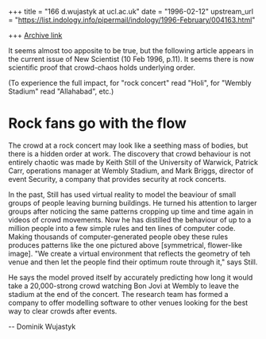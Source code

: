 +++
title = "166 d.wujastyk at ucl.ac.uk"
date = "1996-02-12"
upstream_url = "https://list.indology.info/pipermail/indology/1996-February/004163.html"

+++
[Archive link](https://list.indology.info/pipermail/indology/1996-February/004163.html)


It seems almost too apposite to be true, but the following article appears in
the current issue of New Scientist (10 Feb 1996, p.11).  It seems there is now
scientific proof that crowd-chaos holds underlying order.

(To experience the full impact, for "rock concert" read "Holi", for "Wembly
Stadium" read "Allahabad", etc.)


Rock fans go with the flow
=====================

The crowd at a rock concert may look like a seething mass of bodies, but there
is a hidden order at work.  The discovery that crowd behaviour is not entirely
chaotic was made by Keith Still of the University of Warwick, Patrick Carr,
operations manager at Wembly Stadium, and Mark Briggs, director of event
Security, a company that provides security at rock concerts.

In the past, Still has used virtual reality to model the beaviour of small
groups of people leaving burning buildings.  He turned his attention to larger
groups after noticing the same patterns cropping up time and time again in
videos of crowd movements.  Now he has distilled the behaviour of up to a
million people into a few simple rules and ten lines of computer code.  Making
thousands of computer-generated people obey these rules produces patterns like
the one pictured above [symmetrical, flower-like image].  "We create a virtual
environment that reflects the geometry of teh venue and then let the people find
their optimum route through it," says Still.

He says the model proved itself by accurately predicting how long it would take
a 20,000-strong crowd watching Bon Jovi at Wembly to leave the stadium at the
end of the concert.  The research team has formed a company to offer modelling
software to other venues looking for the best way to clear crowds after events.


--
Dominik Wujastyk






